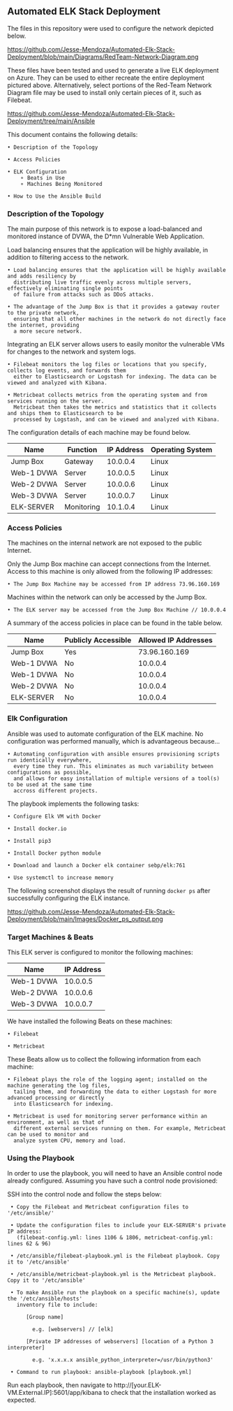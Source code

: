 ## Automated ELK Stack Deployment

The files in this repository were used to configure the network depicted below.

https://github.com/Jesse-Mendoza/Automated-Elk-Stack-Deployment/blob/main/Diagrams/RedTeam-Network-Diagram.png

These files have been tested and used to generate a live ELK deployment on Azure. They can be used to either recreate the entire deployment pictured above. Alternatively, select portions of the Red-Team Network Diagram file may be used to install only certain pieces of it, such as Filebeat.

https://github.com/Jesse-Mendoza/Automated-Elk-Stack-Deployment/tree/main/Ansible

This document contains the following details:

    • Description of the Topology
    
    • Access Policies
    
    • ELK Configuration
        ⚬ Beats in Use
        ⚬ Machines Being Monitored
    
    • How to Use the Ansible Build


### Description of the Topology

The main purpose of this network is to expose a load-balanced and monitored instance of DVWA, the D*mn Vulnerable Web Application.

Load balancing ensures that the application will be highly available, in addition to filtering access to the network.

    • Load balancing ensures that the application will be highly available and adds resiliency by
      distributing live traffic evenly across multiple servers, effectively eliminating single points
      of failure from attacks such as DDoS attacks.

    • The advantage of the Jump Box is that it provides a gateway router to the private network,
      ensuring that all other machines in the network do not directly face the internet, providing
      a more secure network.
          
          
Integrating an ELK server allows users to easily monitor the vulnerable VMs for changes to the network and system logs.

    • Filebeat monitors the log files or locations that you specify, collects log events, and forwards them
      either to Elasticsearch or Logstash for indexing. The data can be viewed and analyzed with Kibana.

    • Metricbeat collects metrics from the operating system and from services running on the server.
      Metricbeat then takes the metrics and statistics that it collects and ships them to Elasticsearch to be
      processed by Logstash, and can be viewed and analyzed with Kibana.


The configuration details of each machine may be found below.

| Name       |    Function    | IP Address | Operating System |
|------------|----------------|------------|------------------|
| Jump Box   | Gateway        | 10.0.0.4   | Linux            |
| Web-1 DVWA | Server         | 10.0.0.5   | Linux            |
| Web-2 DVWA | Server         | 10.0.0.6   | Linux            |
| Web-3 DVWA | Server         | 10.0.0.7   | Linux            |
| ELK-SERVER | Monitoring     | 10.1.0.4   | Linux            |


### Access Policies

The machines on the internal network are not exposed to the public Internet. 

Only the Jump Box machine can accept connections from the Internet. Access to this machine is only allowed from the following IP addresses:

  
    • The Jump Box Machine may be accessed from IP address 73.96.160.169 


Machines within the network can only be accessed by the Jump Box.

    • The ELK server may be accessed from the Jump Box Machine // 10.0.0.4

A summary of the access policies in place can be found in the table below.

| Name       | Publicly Accessible | Allowed IP Addresses |
|------------|---------------------|----------------------|
| Jump Box   | Yes                 | 73.96.160.169        |
| Web-1 DVWA | No                  | 10.0.0.4             |
| Web-1 DVWA | No                  | 10.0.0.4             |
| Web-2 DVWA | No                  | 10.0.0.4             |
| ELK-SERVER | No                  | 10.0.0.4             |

### Elk Configuration

Ansible was used to automate configuration of the ELK machine. No configuration was performed manually, which is advantageous because...

    • Automating configuration with ansible ensures provisioning scripts run identically everywhere,
      every time they run. This eliminates as much variability between configurations as possible,
      and allows for easy installation of multiple versions of a tool(s) to be used at the same time
      accross different projects.

The playbook implements the following tasks:

    • Configure Elk VM with Docker
    
    • Install docker.io
    
    • Install pip3
    
    • Install Docker python module
    
    • Download and launch a Docker elk container sebp/elk:761
    
    • Use systemctl to increase memory
    

The following screenshot displays the result of running `docker ps` after successfully configuring the ELK instance.

https://github.com/Jesse-Mendoza/Automated-Elk-Stack-Deployment/blob/main/Images/Docker_ps_output.png

### Target Machines & Beats
This ELK server is configured to monitor the following machines:
       
| Name       | IP Address |
|------------|------------|
| Web-1 DVWA | 10.0.0.5   |
| Web-2 DVWA | 10.0.0.6   |
| Web-3 DVWA | 10.0.0.7   |

We have installed the following Beats on these machines:
    
    • Filebeat  
    
    • Metricbeat

These Beats allow us to collect the following information from each machine:

    • Filebeat plays the role of the logging agent; installed on the machine generating the log files,
      tailing them, and forwarding the data to either Logstash for more advanced processing or directly
      into Elasticsearch for indexing.
      
    • Metricbeat is used for monitoring server performance within an environment, as well as that of
      different external services running on them. For example, Metricbeat can be used to monitor and
      analyze system CPU, memory and load.

### Using the Playbook
In order to use the playbook, you will need to have an Ansible control node already configured. Assuming you have such a control node provisioned: 

SSH into the control node and follow the steps below:

     • Copy the Filebeat and Metricbeat configuration files to '/etc/ansible/'
     
     • Update the configuration files to include your ELK-SERVER's private IP address: 
       (filebeat-config.yml: lines 1106 & 1806, metricbeat-config.yml: lines 62 & 96)

     • /etc/ansible/filebeat-playbook.yml is the Filebeat playbook. Copy it to '/etc/ansible'

     • /etc/ansible/metricbeat-playbook.yml is the Metricbeat playbook. Copy it to '/etc/ansible'

     • To make Ansible run the playbook on a specific machine(s), update the '/etc/ansible/hosts'
       inventory file to include: 

          [Group name]
          
            e.g. [webservers] // [elk]

          [Private IP addresses of webservers] [location of a Python 3 interpreter]
          
            e.g. 'x.x.x.x ansible_python_interpreter=/usr/bin/python3'
            
     • Command to run playbook: ansible-playbook [playbook.yml] 

Run each playbook, then navigate to http://[your.ELK-VM.External.IP]:5601/app/kibana to check that the installation worked as expected.

